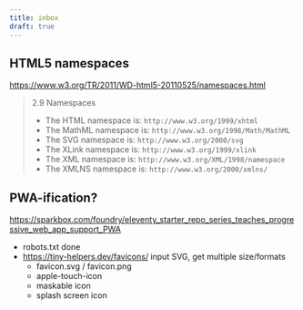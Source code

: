 ```yaml
---
title: inbox
draft: true
---
```


## HTML5 namespaces

<https://www.w3.org/TR/2011/WD-html5-20110525/namespaces.html>

> 2.9 Namespaces
>
> - The HTML namespace is: `http://www.w3.org/1999/xhtml`
> - The MathML namespace is: `http://www.w3.org/1998/Math/MathML`
> - The SVG namespace is: `http://www.w3.org/2000/svg`
> - The XLink namespace is: `http://www.w3.org/1999/xlink`
> - The XML namespace is: `http://www.w3.org/XML/1998/namespace`
> - The XMLNS namespace is: `http://www.w3.org/2000/xmlns/`

## PWA-ification?

<https://sparkbox.com/foundry/eleventy_starter_repo_series_teaches_progressive_web_app_support_PWA>

- robots.txt done
- <https://tiny-helpers.dev/favicons/> input SVG, get multiple size/formats
  - favicon.svg / favicon.png
  - apple-touch-icon
  - maskable icon
  - splash screen icon
